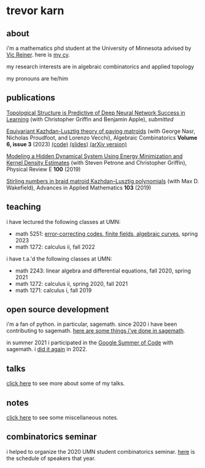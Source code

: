 # trevor karn

## about 

i'm a mathematics phd student at the University of Minnesota
advised by [Vic Reiner](https://www-users.cse.umn.edu/~reiner/). here is [my cv](/assets/karn_CV.pdf).

my research interests are in algebraic combinatorics and
applied topology

my pronouns are he/him

## publications

[Topological Structure is Predictive of Deep Neural Network Success in Learning](https://arxiv.org/abs/2301.09734) (with Christopher Griffin and Benjamin Apple), *submitted*

[Equivariant Kazhdan-Lusztig theory of paving matroids](https://alco.centre-mersenne.org/item/10.5802/alco.281.pdf) (with George Nasr, Nicholas Proudfoot, and Lorenzo Vecchi), Algebraic Combinatorics **Volume 6, issue 3** (2023) [(code)](https://github.com/trevorkarn/equivariant-matroid-relaxation) [(slides)](https://trevorkarn.github.io/assets/matroids-day-2022.pdf) [(arXiv version)](https://arxiv.org/abs/2202.06938)

[Modeling a Hidden Dynamical System Using Energy Minimization and Kernel Density Estimates](https://arxiv.org/abs/1904.05172) (with Steven Petrone and Christopher Griffin), Physical Review E **100** (2019)

[Stirling numbers in braid matroid Kazhdan–Lusztig polynomials](https://www.sciencedirect.com/science/article/pii/S0196885818301052) (with Max D. Wakefield), Advances in Applied Mathematics **103** (2019)

## teaching
i have lectured the following classes at UMN:

- math 5251: [error-correcting codes, finite fields, algebraic curves](https://trevorkarn.github.io/5251), spring 2023
- math 1272: calculus ii, fall 2022

i have t.a.'d the following classes at UMN:

- math 2243: linear algebra and differential equations, fall 2020, spring 2021
- math 1272: calculus ii, spring 2020, fall 2021
- math 1271: calculus i, fall 2019

## open source development

i'm a fan of python. in particular, sagemath.
since 2020 i have been contributing to sagemath.
[here are some things i've done in sagemath](https://github.com/sagemath/sage/issues?q=is%3Aissue+trevorkarn+).

in summer 2021 i participated in the [Google Summer of Code](https://summerofcode.withgoogle.com/projects/#6722452844969984) with sagemath. 
i [did it again](https://summerofcode.withgoogle.com/programs/2022/projects/UpKWcuIO) in 2022.

## talks

[click here](https://trevorkarn.github.io/talks) to see more about some of my talks.

## notes

[click here](https://trevorkarn.github.io/notes) to see some miscellaneous notes. 

## combinatorics seminar

i helped to organize the 2020 UMN student combinatorics seminar.
[here](https://www-users.cse.umn.edu/~karnx018/2020.html) is the schedule of speakers that year.
